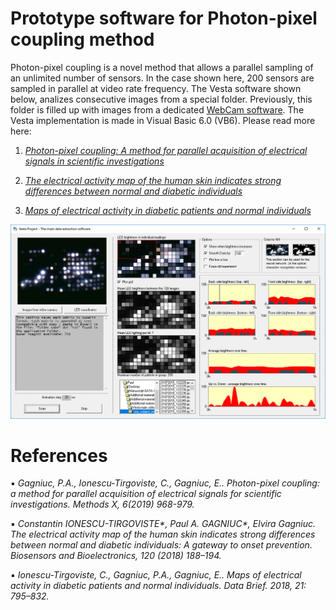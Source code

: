 # Prototype software for Photon-pixel coupling method

Photon-pixel coupling is a novel method that allows a parallel sampling of an unlimited number of sensors. In the case shown here, 200 sensors are sampled in parallel at video rate frequency. The Vesta software shown below, analizes consecutive images from a special folder. Previously, this folder is filled up with images from a dedicated [WebCam software](https://github.com/Gagniuc/WebCam-software-sampling). The Vesta implementation is made in Visual Basic 6.0 (VB6). Please read more here:

1) <i>[Photon-pixel coupling: A method for parallel acquisition of electrical signals in scientific investigations](https://www.sciencedirect.com/science/article/pii/S2215016119300901)</i> 

2) <i>[The electrical activity map of the human skin indicates strong differences between normal and diabetic individuals](https://www.sciencedirect.com/science/article/abs/pii/S0956566318306663)</i>

3) <i>[Maps of electrical activity in diabetic patients and normal individuals](https://www.sciencedirect.com/science/article/pii/S2352340918312204)</i>

![screenshot](https://github.com/Gagniuc/Prototype-software-for-Photon-pixel-coupling/blob/main/screenshot/Photon-pixel%20coupling%20(3).PNG)

# References
▪	<i>Gagniuc, P.A., Ionescu-Tirgoviste, C., Gagniuc, E.. Photon-pixel coupling: a method for parallel acquisition of electrical signals for scientific investigations. Methods X, 6(2019) 968-979.</i>

▪	<i>Constantin IONESCU-TIRGOVISTE*, Paul A. GAGNIUC*, Elvira Gagniuc. The electrical activity map of the human skin indicates strong differences between normal and diabetic individuals: A gateway to onset prevention. Biosensors and Bioelectronics, 120 (2018) 188–194. </i>

▪	<i>Ionescu-Tirgoviste, C., Gagniuc, P.A., Gagniuc, E.. Maps of electrical activity in diabetic patients and normal individuals.  Data Brief. 2018, 21: 795–832.</i>
